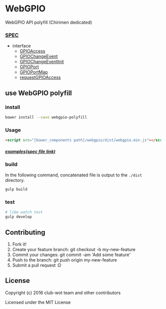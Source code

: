 # WebGPIO

WebGPIO API polyfill (Chirimen dedicated)

### [SPEC](https://rawgit.com/browserobo/WebGPIO/master/index.html#example-getting-access)

+ interface
  + [GPIOAccess](https://rawgit.com/browserobo/WebGPIO/master/index.html#GPIOAccess-interface)
  + [GPIOChangeEvent](https://rawgit.com/browserobo/WebGPIO/master/index.html#GPIOChangeEventInit-interface)
  + [GPIOChangeEventInit](https://rawgit.com/browserobo/WebGPIO/master/index.html#GPIOChangeEvent-interface)
  + [GPIOPort](https://rawgit.com/browserobo/WebGPIO/master/index.html#GPIOPort-interface)
  + [GPIOPortMap](https://rawgit.com/browserobo/WebGPIO/master/index.html#GPIOPortMap-interface)
  + [requestGPIOAccess](https://rawgit.com/browserobo/WebGPIO/master/index.html#navigator-gpio)

## use WebGPIO polyfill

### install

```sh
bower install --save webgpio-polyfill
```

### Usage

```html
<script src="[bower_components path]/webgpio/dist/webgpio.min.js"></script>
```

##### [examples(spec file link)](https://rawgit.com/browserobo/WebGPIO/master/index.html#example)

### build

In the following command, concatenated file is output to the `./dist` directory.

```sh
gulp build
```

### test

```sh
# libe watch test
gulp develop

```


## Contributing

 1. Fork it!
 2. Create your feature branch: git checkout -b my-new-feature
 3. Commit your changes: git commit -am 'Add some feature'
 4. Push to the branch: git push origin my-new-feature
 5. Submit a pull request :D

## License

 Copyright (c) 2016 club-wot team and other contributors

 Licensed under the MIT License
